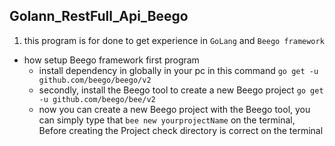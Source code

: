 ## Golann_RestFull_Api_Beego

01) this program is for done to get experience in `GoLang` and `Beego framework`
- how setup Beego framework first program  
  - install dependency in globally in your pc in this command `go get -u github.com/beego/beego/v2`
  - secondly, install the Beego tool to create a new Beego project `go get -u github.com/beego/bee/v2`
  - now you can create a new Beego project with the Beego tool, you can simply type that `bee new yourprojectName` on the terminal, Before creating the Project check directory is correct on the terminal
